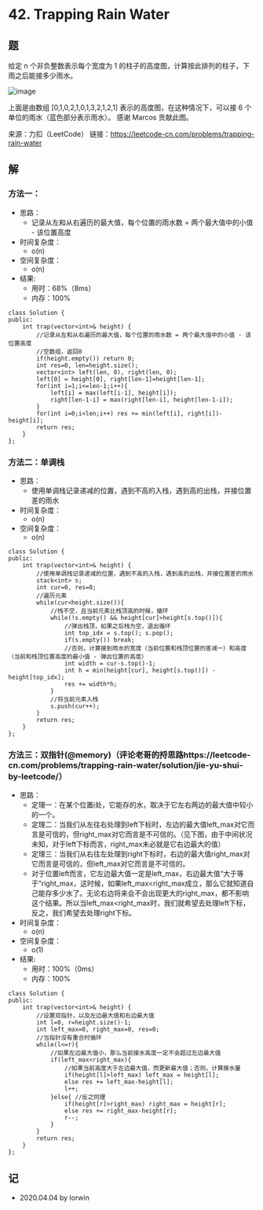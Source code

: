 # 42. Trapping Rain Water

## 题

给定 n 个非负整数表示每个宽度为 1 的柱子的高度图，计算按此排列的柱子，下雨之后能接多少雨水。

![image](https://assets.leetcode-cn.com/aliyun-lc-upload/uploads/2018/10/22/rainwatertrap.png)

上面是由数组 [0,1,0,2,1,0,1,3,2,1,2,1] 表示的高度图，在这种情况下，可以接 6 个单位的雨水（蓝色部分表示雨水）。 感谢 Marcos 贡献此图。

来源：力扣（LeetCode）
链接：https://leetcode-cn.com/problems/trapping-rain-water

## 解

### 方法一：
- 思路：
  - 记录从左和从右遍历的最大值，每个位置的雨水数 = 两个最大值中的小值 - 该位置高度
- 时间复杂度：
  - o(n)
- 空间复杂度：
  - o(n)
- 结果:
  - 用时：68%（8ms）
  - 内存：100%
```
class Solution {
public:
    int trap(vector<int>& height) {
        //记录从左和从右遍历的最大值，每个位置的雨水数 = 两个最大值中的小值 - 该位置高度
        //空数组，返回0
        if(height.empty()) return 0;
        int res=0, len=height.size();
        vector<int> left(len, 0), right(len, 0);
        left[0] = height[0], right[len-1]=height[len-1];
        for(int i=1;i<=len-1;i++){
            left[i] = max(left[i-1], height[i]);
            right[len-1-i] = max(right[len-i], height[len-1-i]);
        }
        for(int i=0;i<len;i++) res += min(left[i], right[i])-height[i];
        return res;
    }
};
```

### 方法二：单调栈
- 思路：
  - 使用单调栈记录递减的位置，遇到不高的入栈，遇到高的出栈，并接位置差的雨水
- 时间复杂度：
  - o(n)
- 空间复杂度：
  - o(n)
```
class Solution {
public:
    int trap(vector<int>& height) {
        //使用单调栈记录递减的位置，遇到不高的入栈，遇到高的出栈，并接位置差的雨水
        stack<int> s;
        int cur=0, res=0;
        //遍历元素
        while(cur<height.size()){
            //栈不空，且当前元素比栈顶高的时候，循环
            while(!s.empty() && height[cur]>height[s.top()]){
                //弹出栈顶，如果之后栈为空，退出循环
                int top_idx = s.top(); s.pop();
                if(s.empty()) break;
                //否则，计算接到雨水的宽度（当前位置和栈顶位置的差减一）和高度（当前和栈顶位置高度的最小值 - 弹出位置的高度）
                int width = cur-s.top()-1;
                int h = min(height[cur], height[s.top()]) - height[top_idx];
                res += width*h;
            }
            //将当前元素入栈
            s.push(cur++);
        }
        return res;
    }
};
```

### 方法三：双指针(@memory)（评论老哥的捋思路https://leetcode-cn.com/problems/trapping-rain-water/solution/jie-yu-shui-by-leetcode/）
- 思路：
  - 定理一：在某个位置i处，它能存的水，取决于它左右两边的最大值中较小的一个。
  - 定理二：当我们从左往右处理到left下标时，左边的最大值left_max对它而言是可信的，但right_max对它而言是不可信的。（见下图，由于中间状况未知，对于left下标而言，right_max未必就是它右边最大的值）
  - 定理三：当我们从右往左处理到right下标时，右边的最大值right_max对它而言是可信的，但left_max对它而言是不可信的。
  - 对于位置left而言，它左边最大值一定是left_max，右边最大值“大于等于”right_max，这时候，如果left_max<right_max成立，那么它就知道自己能存多少水了。无论右边将来会不会出现更大的right_max，都不影响这个结果。所以当left_max<right_max时，我们就希望去处理left下标，反之，我们希望去处理right下标。
- 时间复杂度：
  - o(n)
- 空间复杂度：
  - o(1)
- 结果:
  - 用时：100%（0ms）
  - 内存：100%
```
class Solution {
public:
    int trap(vector<int>& height) {
        //设置双指针，以及左边最大值和右边最大值
        int l=0, r=height.size()-1;
        int left_max=0, right_max=0, res=0;
        //当指针没有重合时循环
        while(l<=r){
            //如果左边最大值小，那么当前接水高度一定不会超过左边最大值
            if(left_max<right_max){
                //如果当前高度大于左边最大值，而更新最大值；否则，计算接水量
                if(height[l]>left_max) left_max = height[l];
                else res += left_max-height[l];
                l++;
            }else{ //反之同理
                if(height[r]>right_max) right_max = height[r];
                else res += right_max-height[r];
                r--;
            }
        }
        return res;
    }
};
```

## 记

- 2020.04.04 by lorwin